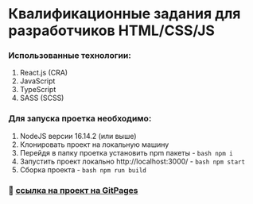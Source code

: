 # Квалификационные задания для разработчиков HTML/CSS/JS

### Использованные технологии:
1. React.js (CRA)
2. JavaScript
3. TypeScript
4. SASS (SCSS)

### Для запуска проетка необходимо:
1. NodeJS версии 16.14.2 (или выше)
2. Клонировать проект на локальную машину
3. Перейдя в папку проетка установить npm пакеты - ```bash npm i```
4. Запустить проект локально http://localhost:3000/ - ```bash npm start```
5. Сборка проекта - ```bash npm run build```

### :link: [ссылка на проект на GitPages](https://kerjanoid.github.io/funbox)
